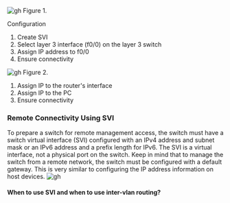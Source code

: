 ![gh](https://raw.githubusercontent.com/ndriannazriel04/Advanced-Network-Tech/main/obsidian/images17334569850003gsq6d.png)
Figure 1.

Configuration
1. Create SVI 
2. Select layer 3 interface (f0/0) on the layer 3 switch
3. Assign IP address to f0/0
4. Ensure connectivity

![gh](https://raw.githubusercontent.com/ndriannazriel04/Advanced-Network-Tech/main/obsidian/images17334571120004et96v.png)
Figure 2.

1. Assign IP to the router's interface
2. Assign IP to the PC
3. Ensure connectivity


### Remote Connectivity Using SVI
To prepare a switch for remote management access, the switch must have a switch virtual interface (SVI) configured with an IPv4 address and subnet mask or an IPv6 address and a prefix length for IPv6. The SVI is a virtual interface, not a physical port on the switch. Keep in mind that to manage the switch from a remote network, the switch must be configured with a default gateway. This is very similar to configuring the IP address information on host devices.
![gh](https://raw.githubusercontent.com/ndriannazriel04/Advanced-Network-Tech/main/obsidian/images1733458569000pbuuz6.png)


#### When to use SVI and when to use inter-vlan routing?
